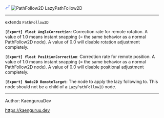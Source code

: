 <svg xmlns="http://www.w3.org/2000/svg" width="16" height="16"><path fill="#8da5f3" d="m13 0-3 4h1.947c-.138 1.32-.558 1.907-1.084 2.275-.644.451-1.713.606-2.963.73s-2.681.221-3.912 1.083c-.892.625-1.532 1.652-1.818 3.096a2 2 0 1 0 1.98.183c.193-.885.553-1.337.987-1.64.644-.451 1.713-.606 2.963-.73s2.681-.221 3.912-1.083c1.053-.737 1.755-2.032 1.937-3.914H16l-3-4z"/></svg>
![PathFollow2D](https://github.com/user-attachments/assets/71306e65-fe43-4fc6-94d8-89eceac90aa1) LazyPathFollow2D

---

extends `PathFollow2D`

**`[Export] float AngleCorrection`**: Correction rate for remote rotation. A value of 1.0 means instant snapping (= the same behavior as a normal PathFollow2D node). A value of 0.0 will disable rotation adjustment completely.

**`[Export] float PositionCorrection`**: Correction rate for remote position. A value of 1.0 means instant snapping (= the same behavior as a normal PathFollow2D node). A value of 0.0 will disable positional adjustment completely.

**`[Export] Node2D RemoteTarget`**: The node to apply the lazy following to. This node should not be a child of a `LazyPathFollow2D` node.

---

Author: KaenguruuDev

https://kaenguruu.dev


